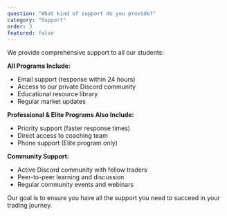 ```yaml
---
question: "What kind of support do you provide?"
category: "Support"
order: 3
featured: false
---
```


We provide comprehensive support to all our students:

**All Programs Include:**
- Email support (response within 24 hours)
- Access to our private Discord community
- Educational resource library
- Regular market updates

**Professional & Elite Programs Also Include:**
- Priority support (faster response times)
- Direct access to coaching team
- Phone support (Elite program only)

**Community Support:**
- Active Discord community with fellow traders
- Peer-to-peer learning and discussion
- Regular community events and webinars

Our goal is to ensure you have all the support you need to succeed in your trading journey.